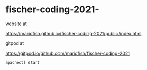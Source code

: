 # fischer-coding-2021-

website at

https://mariofish.github.io/fischer-coding-2021/public/index.html

gitpod at 

https://gitpod.io/github.com/mariofish/fischer-coding-2021

```
apachectl start

```
